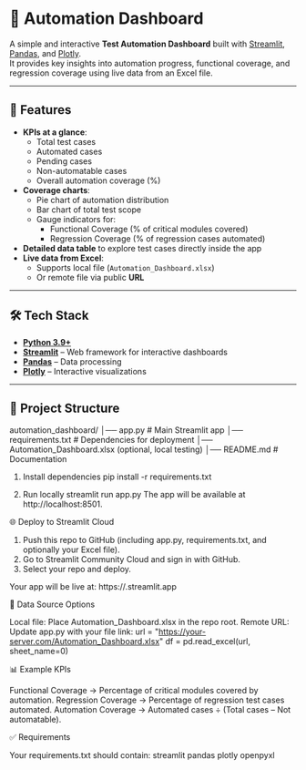 # 🧪 Automation Dashboard

A simple and interactive **Test Automation Dashboard** built with [Streamlit](https://streamlit.io/), [Pandas](https://pandas.pydata.org/), and [Plotly](https://plotly.com/python/).  
It provides key insights into automation progress, functional coverage, and regression coverage using live data from an Excel file.

---

## 🚀 Features
- **KPIs at a glance**:
  - Total test cases
  - Automated cases
  - Pending cases
  - Non-automatable cases
  - Overall automation coverage (%)
- **Coverage charts**:
  - Pie chart of automation distribution
  - Bar chart of total test scope
  - Gauge indicators for:
    - Functional Coverage (% of critical modules covered)
    - Regression Coverage (% of regression cases automated)
- **Detailed data table** to explore test cases directly inside the app
- **Live data from Excel**:
  - Supports local file (`Automation_Dashboard.xlsx`)  
  - Or remote file via public **URL**

---

## 🛠️ Tech Stack
- **[Python 3.9+](https://www.python.org/)**
- **[Streamlit](https://streamlit.io/)** – Web framework for interactive dashboards
- **[Pandas](https://pandas.pydata.org/)** – Data processing
- **[Plotly](https://plotly.com/)** – Interactive visualizations

---

## 📂 Project Structure
automation_dashboard/
│── app.py # Main Streamlit app
│── requirements.txt # Dependencies for deployment
│── Automation_Dashboard.xlsx (optional, local testing)
│── README.md # Documentation

1. Install dependencies
pip install -r requirements.txt

2. Run locally
streamlit run app.py
The app will be available at http://localhost:8501.

🌐 Deploy to Streamlit Cloud

1. Push this repo to GitHub (including app.py, requirements.txt, and optionally your Excel file).
2. Go to Streamlit Community Cloud and sign in with GitHub.
3. Select your repo and deploy.

Your app will be live at:
https://<your-app-name>.streamlit.app

🔗 Data Source Options

Local file: Place Automation_Dashboard.xlsx in the repo root.
Remote URL: Update app.py with your file link:
url = "https://your-server.com/Automation_Dashboard.xlsx"
df = pd.read_excel(url, sheet_name=0)

📊 Example KPIs

Functional Coverage → Percentage of critical modules covered by automation.
Regression Coverage → Percentage of regression test cases automated.
Automation Coverage → Automated cases ÷ (Total cases – Not automatable).

✅ Requirements

Your requirements.txt should contain:
streamlit
pandas
plotly
openpyxl
